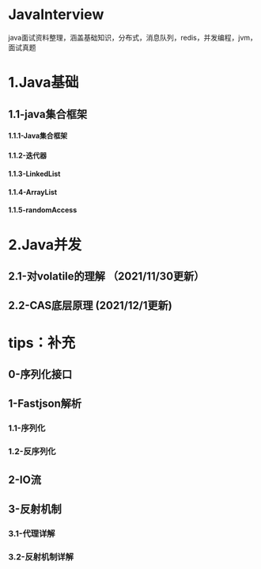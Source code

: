 # JavaInterview

java面试资料整理，涵盖基础知识，分布式，消息队列，redis，并发编程，jvm，面试真题

# 1.Java基础

## 1.1-java集合框架

#### 1.1.1-Java集合框架

#### 1.1.2-迭代器

#### 1.1.3-LinkedList

#### 1.1.4-ArrayList

#### 1.1.5-randomAccess

# 2.Java并发

## 2.1-对volatile的理解    （2021/11/30更新）

## 2.2-CAS底层原理  		   (2021/12/1更新)

# tips：补充

## 0-序列化接口

## 1-Fastjson解析

### 1.1-序列化

### 1.2-反序列化

## 2-IO流

## 3-反射机制

### 3.1-代理详解

### 3.2-反射机制详解

## 
